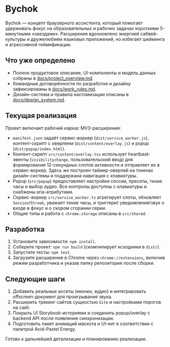# Bychok

Bychok — концепт браузерного ассистента, который помогает удерживать фокус на образовательных и рабочих задачах короткими 5-минутными «заездами». Расширение вдохновлено энергией сабвей-культуры и дружелюбием языковых приложений, но избегает шейминга и агрессивной геймификации.

## Что уже определено

* Полное продуктовое описание, UI-компоненты и модель данных собраны в [docs/project_overview.md](docs/project_overview.md).
* Командные договорённости по разработке и дизайну зафиксированы в [docs/work_rules.md](docs/work_rules.md).
* Дизайн-система и правила кастомизации описаны в [docs/design_system.md](docs/design_system.md).

## Текущая реализация

Проект включает рабочий каркас MV3-расширения:

* `manifest.json` задаёт сервис-воркер (`dist/service_worker.js`), контент-скрипт с оверлеем (`dist/content/overlay.js`) и popup (`dist/popup/index.html`).
* Контент-скрипт `src/content/overlay.tsx` использует heartbeat-эвенты (`visibilitychange`, пользовательский ввод) для формирования 12-секундных слотов активности и отправляет их в сервис-воркер. Здесь же построен таймер-оверлей на токенах дизайн-системы и поддержана навигация с клавиатуры.
* Popup (`src/popup`) предоставляет настройки сессии, пресеты, тихие часы и выбор аудио. Все контролы доступны с клавиатуры и снабжены aria-атрибутами.
* Сервис-воркер `src/service_worker.ts` агрегирует слоты, обновляет `Session`/`Streak`, уважает тихие часы, и триггерит уведомления/звук о входе в фокус и о скором сгорании серии.
* Общие типы и работа с `chrome.storage` описаны в `src/shared`.

## Разработка

1. Установите зависимости: `npm install`.
2. Соберите проект: `npm run build` (скомпилирует исходники в `dist/`).
3. Запустите тесты: `npm test`.
4. Загрузите расширение в Chrome через `chrome://extensions`, включив режим разработчика и указав папку репозитория после сборки.

## Следующие шаги

1. Добавить реальные ассеты (иконки, аудио) и интегрировать offscreen-документ для проигрывания звука.
2. Расширить трекинг сайтов сущностью `Site` и настройками порогов на сайт.
3. Покрыть UI Storybook-историями и соединить popup/overlay с backend API после появления синхронизации.
4. Подготовить пакет анимаций маскота и UI-кит в соответствии с палитрой Acid-Pastel Energy.

Готово к дальнейшей детализации и планированию реализации.
